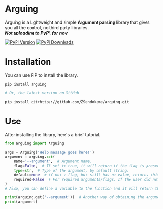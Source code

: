 # Arguing
Arguing is a Lightweight and simple **Argument parsing** library that gives you all the control, no third party libraries.<br>
***Not uploading to PyPi, for now***

[![PyPi Version](https://img.shields.io/pypi/v/arguing.svg?logo=pypi&logoColor=yellow)](https://pypi.org/project/arguing)
[![PyPi Downloads](https://img.shields.io/pypi/dm/arguing?logo=pypi&logoColor=yellow)](https://pypistats.org/packages/arguing)

# Installation
You can use PIP to install the library.
```sh
pip install arguing

# Or, the latest version on GitHub

pip install git+https://github.com/ZSendokame/arguing.git

```

# Use
After installing the library, here's a brief tutorial.
```py
from arguing import Arguing

args = Arguing('Help message goes here!')
argument = arguing.set(
    name='--argument',  # Argument name.
    flag=False,  # If set to true, it will return if the flag is present instead of the user input.
    type=str,  # Type of the argument, by default string.
    default=None  # If not a flag, but still has no value, returns this.
    required=False  # For required arguments/flags. If the user did not use it, exits with the help message.
)
# Also, you can define a variable to the function and it will return the value.

print(arguing.get('--argument'))  # Another way of obtaining the argument/flag value! not recommended though.
print(argument)
```
